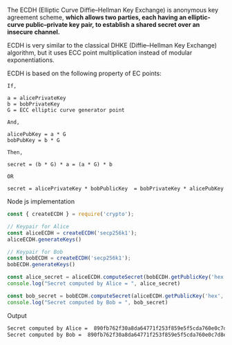 The ECDH (Elliptic Curve Diffie–Hellman Key Exchange) is anonymous key agreement scheme, **which allows two parties, each having an elliptic-curve public–private key pair, to establish a shared secret over an insecure channel.**



ECDH is very similar to the classical DHKE (Diffie–Hellman Key Exchange) algorithm, but it uses ECC point multiplication instead of modular exponentiations.

 ECDH is based on the following property of EC points:

 ```
If,

a = alicePrivateKey
b = bobPrivateKey
G = ECC elliptic curve generator point

And, 

alicePubKey = a * G
bobPubKey = b * G

Then,

secret = (b * G) * a = (a * G) * b

OR

secret = alicePrivateKey * bobPublicKey  = bobPrivateKey * alicePubKey
```

Node js implementation

```js
const { createECDH } = require('crypto');

// Keypair for Alice
const aliceECDH = createECDH('secp256k1');
aliceECDH.generateKeys()

// Keypair for Bob
const bobECDH = createECDH('secp256k1');
bobECDH.generateKeys()

const alice_secret = aliceECDH.computeSecret(bobECDH.getPublicKey('hex', 'compressed'), 'hex', 'hex');
console.log("Secret computed by Alice = ", alice_secret)

const bob_secret = bobECDH.computeSecret(aliceECDH.getPublicKey('hex', 'compressed'), 'hex', 'hex');
console.log("Secret computed by Bob = ", bob_secret)
```

Output

```bash
Secret computed by Alice =  890fb762f30a8da64771f253f859e5f5cda760e0c7d8e34140e7145b32fa642b
Secret computed by Bob =  890fb762f30a8da64771f253f859e5f5cda760e0c7d8e34140e7145b32fa642b
```
